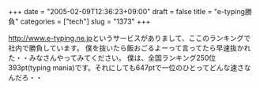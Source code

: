 +++
date = "2005-02-09T12:36:23+09:00"
draft = false
title = "e-typing勝負"
categories = ["tech"]
slug = "1373"
+++

<a href="http://www.e-typing.ne.jp" target="_blank">http://www.e-typing.ne.jp</a>というサービスがありまして、ここのランキングで社内で勝負しています。
僕を抜いたら飯おごるよーって言ってたら早速抜かれた・・みなさんやってみてください。
僕は、全国ランキング250位 393pt(typing mania)です。それにしても647ptで一位のひとってどんな速さなんだろ・・
